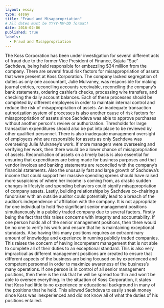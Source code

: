 ```yaml
---
layout: essay
type: essay
title: "Fraud and Misappropriation"
# All dates must be YYYY-MM-DD format!
date: 2016-02-06
published: true
labels:
  - Fraud and Misappropriation
---
```

The Koss Corporation has been under investigation for several different acts of fraud due to the former Vice President of Finance, Sujata “Sue” Sachdeva, being held responsible for embezzling $34 million from the company. There are several fraud risk factors for misappropriation of assets that were present at Koss Corporation. The company lacked segregation of duties as only one accountant, Julie Mulvaney, was responsible for making journal entries, reconciling accounts receivable, reconciling the company’s bank statements, ordering cashier’s checks, processing wire transfers, and checking the daily account balances. Each of these processes should be completed by different employees in order to maintain internal control and reduce the risk of misappropriation of assets. An inadequate transaction authorization system of processes is also another cause of risk factors for misappropriation of assets since Sachdeva was able to approve purchases without another person's review or authorization. Thresholds for large transaction expenditures should also be put into place to be reviewed by other qualified personnel. There is also inadequate management oversight of employees who are responsible for assets as only Sachdeva was overseeing Julie Mulvaney’s work. If more managers were overseeing and verifying her work, then there would be a lower chance of misappropriation of assets. Reconciliation of assets on a timely basis is also essential for ensuring that expenditures are being made for business purposes and that vendor invoices and banking statements are reconciled with the company’s financial statements. Also the unusually fast and large growth of Sachdeva’s income that could support her massive spending sprees should have raised more suspicions of where her income is coming from, as drastic sudden changes in lifestyle and spending behaviors could signify misappropriation of company assets. Lastly, building relationships by Sachdeva co-chairing a fundraiser with an outside auditor could potentially lead to a breach of the auditor’s independence of affiliation with the company. 
 It is not appropriate for one individual to hold five significant senior management positions simultaneously in a publicly traded company due to several factors. Firstly being the fact that this raises concerns with integrity and accountability. If one person holds all of the senior management positions, then there would be no one to verify his work and ensure that he is maintaining exceptional standards. Also having this many positions requires an extraordinary amount of knowledge and experience in running publicly traded companies. This raises the concern of having incompetent management that is not able to complete all of their duties to an exceptional standard. This is also very impractical as different management positions are created to ensure that different aspects of the business are being focused on by experienced and competent personnel in order to maximize awareness of the business’s many operations. If one person is in control of all senior management positions, then there is the risk that he will be spread too thin and won’t be able to oversee everything. In the situation of Koss Corporation, it states that Koss had little to no experience or educational background in many of the positions that he held. This allowed Sachdeva to easily sneak money since Koss was inexperienced and did not know all of what the duties of his positions entailed. 
